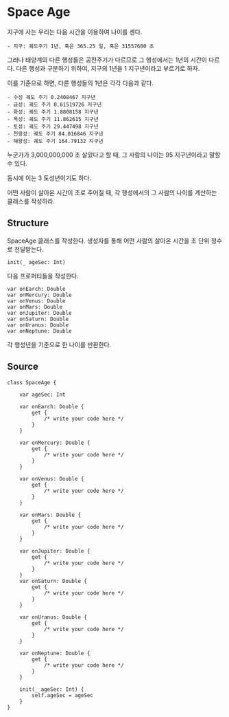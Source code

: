 # Space Age

지구에 사는 우리는 다음 시간을 이용하여 나이를 센다.

    - 지구: 궤도주기 1년, 혹은 365.25 일, 혹은 31557600 초

그러나 태양계의 다른 행성들은 공전주기가 다르므로 그 행성에서는 1년의 시간이 다르다.
다른 행성과 구분하기 위하여, 지구의 1년을 1 지구년이라고 부르기로 하자.

이를 기준으로 하면, 다른 행성들의 1년은 각각 다음과 같다.

    - 수성 궤도 주기 0.2408467 지구년
    - 금성: 궤도 주기 0.61519726 지구년
    - 화성: 궤도 주기 1.8808158 지구년
    - 목성: 궤도 주기 11.862615 지구년
    - 토성: 궤도 주기 29.447498 지구년
    - 천왕성: 궤도 주기 84.016846 지구년
    - 해왕성: 궤도 주기 164.79132 지구년

누군가가 3,000,000,000 초 살았다고 할 때, 그 사람의 나이는 95 지구년이라고 말할 수 있다.

동시에 이는 3 토성년이기도 하다.

어떤 사람이 살아온 시간이 초로 주어질 때, 각 행성에서의 그 사람의 나이를 계산하는 클래스를 작성하라.

## Structure

SpaceAge 클래스를 작성한다. 생성자를 통해 어떤 사람의 살아온 시간을 초 단위 정수로 전달받는다.

    init(_ ageSec: Int)

다음 프로퍼티들을 작성한다.

    var onEarch: Double
    var onMercury: Double
    var onVenus: Double
    var onMars: Double
    var onJupiter: Double
    var onSaturn: Double
    var onUranus: Double
    var onNeptune: Double

각 행성년을 기준으로 한 나이를 반환한다.

## Source 

    class SpaceAge {

        var ageSec: Int

        var onEarch: Double {
            get {
                /* write your code here */
            }
        }

        var onMercury: Double {
            get {
                /* write your code here */
            }
        }

        var onVenus: Double {
            get {
                /* write your code here */
            }
        }

        var onMars: Double {
            get {
                /* write your code here */
            }
        }

        var onJupiter: Double {
            get {
                /* write your code here */
            }
        }
        var onSaturn: Double {
            get {
                /* write your code here */
            }
        }

        var onUranus: Double {
            get {
                /* write your code here */
            }
        }

        var onNeptune: Double {
            get {
                /* write your code here */
            }
        }

        init(_ ageSec: Int) {
            self.ageSec = ageSec
        }
    }
